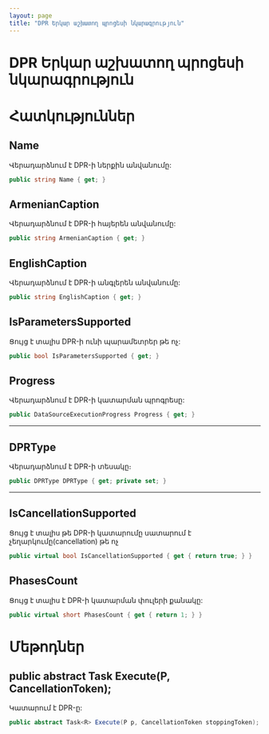 ```yaml
---
layout: page
title: "DPR Երկար աշխատող պրոցեսի նկարագրություն" 
---
```


# DPR Երկար աշխատող պրոցեսի նկարագրություն

# Հատկություններ

## Name

Վերադարձնում է DPR-ի ներքին անվանումը:

```c#
public string Name { get; }
```
## ArmenianCaption

Վերադարձնում է DPR-ի հայերեն անվանումը:
```c#
public string ArmenianCaption { get; }
```

## EnglishCaption

Վերադարձնում է DPR-ի անգլերեն անվանումը:
```c#
public string EnglishCaption { get; }
```

## IsParametersSupported

Ցույց է տալիս DPR-ի ունի պարամետրեր թե ոչ:

```c#
public bool IsParametersSupported { get; }
```

## Progress

Վերադարձնում է DPR-ի կատարման պրոգրեսը:

```c#
public DataSourceExecutionProgress Progress { get; }
```
---

## DPRType

Վերադարձնում է DPR-ի տեսակը։

```c#
public DPRType DPRType { get; private set; }
```
---

## IsCancellationSupported

Ցույց է տալիս թե DPR-ի կատարումը սատարում է չեղարկումը(cancellation) թե ոչ

```c#
public virtual bool IsCancellationSupported { get { return true; } }
```

## PhasesCount

Ցույց է տալիս է DPR-ի կատարման փուլերի քանակը:

```c#
public virtual short PhasesCount { get { return 1; } }
```


# Մեթոդներ

## public abstract Task<R> Execute(P, CancellationToken);

Կատարում է DPR-ը:

```c#
public abstract Task<R> Execute(P p, CancellationToken stoppingToken);
```

